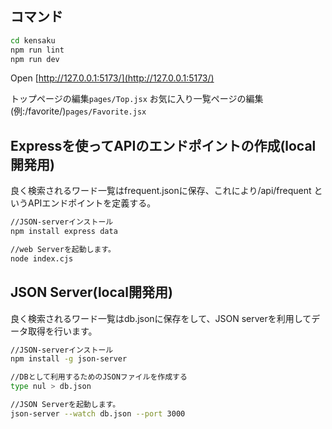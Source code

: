 ## コマンド

```bash
cd kensaku
npm run lint
npm run dev
```

Open [http://127.0.0.1:5173/](http://127.0.0.1:5173/) 

トップページの編集`pages/Top.jsx` 
お気に入り一覧ページの編集(例:/favorite/)`pages/Favorite.jsx`

## Expressを使ってAPIのエンドポイントの作成(local開発用)

良く検索されるワード一覧はfrequent.jsonに保存、これにより/api/frequent というAPIエンドポイントを定義する。

```bash
//JSON-serverインストール
npm install express data

//web Serverを起動します。
node index.cjs
```

## JSON Server(local開発用)

良く検索されるワード一覧はdb.jsonに保存をして、JSON serverを利用してデータ取得を行います。

```bash
//JSON-serverインストール
npm install -g json-server

//DBとして利用するためのJSONファイルを作成する
type nul > db.json

//JSON Serverを起動します。
json-server --watch db.json --port 3000
```
